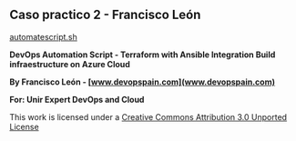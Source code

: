
Caso practico 2 - Francisco León   
---

[automatescript.sh](https://www.youtube.com/watch?v=nl2rnXnXA-o)

**DevOps Automation Script - Terraform with Ansible Integration
Build infraestructure on Azure Cloud**

**By Francisco León - [www.devopspain.com](www.devopspain.com)**


**For: Unir Expert DevOps and Cloud**


This work is licensed under a [Creative Commons Attribution 3.0 Unported License](http://creativecommons.org/licenses/by/3.0/deed.en_US)

